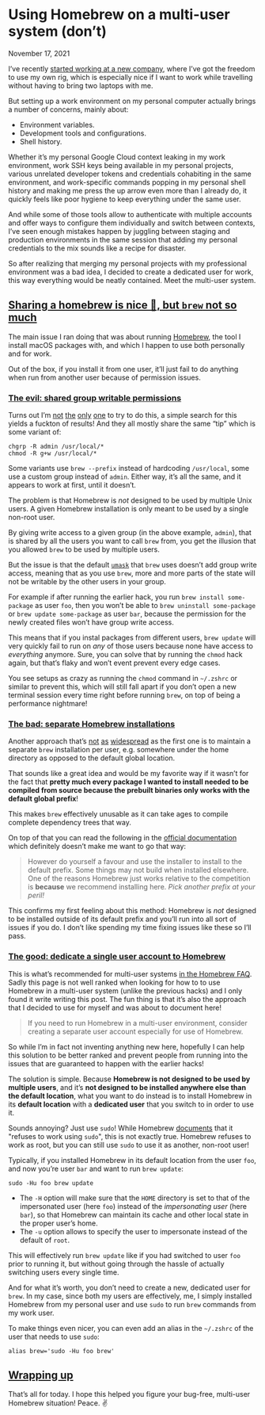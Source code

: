 # Using Homebrew on a multi-user system (don’t)

November 17, 2021

I’ve recently [started working at a new company](https://twitter.com/valeriangalliat/status/1460337357094326275), where I’ve got the freedom to use my own rig, which is especially nice if I want to work while travelling without having to bring two laptops with me.

But setting up a work environment on my personal computer actually brings a number of concerns, mainly about:

- Environment variables.
- Development tools and configurations.
- Shell history.

Whether it’s my personal Google Cloud context leaking in my work environment, work SSH keys being available in my personal projects, various unrelated developer tokens and credentials cohabiting in the same environment, and work-specific commands popping in my personal shell history and making me press the up arrow even more than I already do, it quickly feels like poor hygiene to keep everything under the same user.

And while some of those tools allow to authenticate with multiple accounts and offer ways to configure them individually and switch between contexts, I’ve seen enough mistakes happen by juggling between staging and production environments in the same session that adding my personal credentials to the mix sounds like a recipe for disaster.

So after realizing that merging my personal projects with my professional environment was a bad idea, I decided to create a dedicated user for work, this way everything would be neatly contained. Meet the multi-user system.

## [Sharing a homebrew is nice 🍺, but `brew` not so much](https://www.codejam.info/2021/11/homebrew-multi-user.html#sharing-a-homebrew-is-nice-but-brew-not-so-much)

The main issue I ran doing that was about running [Homebrew](https://brew.sh/), the tool I install macOS packages with, and which I happen to use both personally and for work.

Out of the box, if you install it from one user, it’ll just fail to do anything when run from another user because of permission issues.

### [The evil: shared group writable permissions](https://www.codejam.info/2021/11/homebrew-multi-user.html#the-evil-shared-group-writable-permissions)

Turns out I’m [not](https://medium.com/@leifhanack/homebrew-multi-user-setup-e10cb5849d59) [the](https://stackoverflow.com/questions/41840479/how-to-use-homebrew-on-a-multi-user-macos-sierra-setup) [only](https://gist.github.com/jaibeee/9a4ea6aa9d428bc77925) [one](https://newbedev.com/how-to-use-homebrew-on-a-multi-user-macos-sierra-setup) to try to do this, a simple search for this yields a fuckton of results! And they all mostly share the same “tip” which is some variant of:

```shell
chgrp -R admin /usr/local/*
chmod -R g+w /usr/local/*
```

Some variants use `brew --prefix` instead of hardcoding `/usr/local`, some use a custom group instead of `admin`. Either way, it’s all the same, and it appears to work at first, until it doesn’t.

The problem is that Homebrew is *not* designed to be used by multiple Unix users. A given Homebrew installation is only meant to be used by a single non-root user.

By giving write access to a given group (in the above example, `admin`), that is shared by all the users you want to call `brew` from, you get the illusion that you allowed `brew` to be used by multiple users.

But the issue is that the default [`umask`](https://en.wikipedia.org/wiki/Umask) that `brew` uses doesn’t add group write access, meaning that as you use `brew`, more and more parts of the state will not be writable by the other users in your group.

For example if after running the earlier hack, you run `brew install some-package` as user `foo`, then you won’t be able to `brew uninstall some-package` or `brew update some-package` as user `bar`, because the permission for the newly created files won’t have group write access.

This means that if you instal packages from different users, `brew update` will very quickly fail to run on *any* of those users because none have access to *everything* anymore. Sure, you can solve that by running the `chmod` hack again, but that’s flaky and won’t event prevent every edge cases.

You see setups as crazy as running the `chmod` command in `~/.zshrc` or similar to prevent this, which will still fall apart if you don’t open a new terminal session every time right before running `brew`, on top of being a performance nightmare!

### [The bad: separate Homebrew installations](https://www.codejam.info/2021/11/homebrew-multi-user.html#the-bad-separate-homebrew-installations)

Another approach that’s [not](https://stackoverflow.com/a/55021458/4324668) [as](https://docs.brew.sh/Installation#alternative-installs) [widespread](https://code.roygreenfeld.com/cookbook/homebrew-multi-user-setup.html) as the first one is to maintain a separate `brew` installation per user, e.g. somewhere under the home directory as opposed to the default global location.

That sounds like a great idea and would be my favorite way if it wasn’t for the fact that **pretty much every package I wanted to install needed to be compiled from source because the prebuilt binaries only works with the default global prefix**!

This makes `brew` effectively unusable as it can take ages to compile complete dependency trees that way.

On top of that you can read the following in the [official documentation](https://docs.brew.sh/Installation#alternative-installs) which definitely doesn’t make me want to go that way:

> However do yourself a favour and use the installer to install to the default prefix. Some things may not build when installed elsewhere. One of the reasons Homebrew just works relative to the competition is **because** we recommend installing here. *Pick another prefix at your peril!*

This confirms my first feeling about this method: Homebrew is *not* designed to be installed outside of its default prefix and you’ll run into all sort of issues if you do. I don’t like spending my time fixing issues like these so I’ll pass.

### [The good: dedicate a single user account to Homebrew](https://www.codejam.info/2021/11/homebrew-multi-user.html#the-good-dedicate-a-single-user-account-to-homebrew)

This is what’s recommended for multi-user systems [in the Homebrew FAQ](https://docs.brew.sh/FAQ#why-does-homebrew-say-sudo-is-bad). Sadly this page is not well ranked when looking for how to to use Homebrew in a multi-user system (unlike the previous hacks) and I only found it write writing this post. The fun thing is that it’s also the approach that I decided to use for myself and was about to document here!

> If you need to run Homebrew in a multi-user environment, consider creating a separate user account especially for use of Homebrew.

So while I’m in fact not inventing anything new here, hopefully I can help this solution to be better ranked and prevent people from running into the issues that are guaranteed to happen with the earlier hacks!

The solution is simple. Because **Homebrew is not designed to be used by multiple users**, and it’s **not designed to be installed anywhere else than the default location**, what you want to do instead is to install Homebrew in its **default location** with a **dedicated user** that you switch to in order to use it.

Sounds annoying? Just use `sudo`! While Homebrew [documents](https://docs.brew.sh/FAQ#why-does-homebrew-say-sudo-is-bad) that it "refuses to work using `sudo`", this is not exactly true. Homebrew refuses to work as root, but you can still use `sudo` to use it as another, non-root user!

Typically, if you installed Homebrew in its default location from the user `foo`, and now you’re user `bar` and want to run `brew update`:

```shell
sudo -Hu foo brew update
```

- The `-H` option will make sure that the `HOME` directory is set to that of the impersonated user (here `foo`) instead of the *impersonating user* (here `bar`), so that Homebrew can maintain its cache and other local state in the proper user’s home.
- The `-u` option allows to specify the user to impersonate instead of the default of `root`.

This will effectively run `brew update` like if you had switched to user `foo` prior to running it, but without going through the hassle of actually switching users every single time.

And for what it’s worth, you don’t need to create a new, dedicated user for `brew`. In my case, since both my users are effectively, me, I simply installed Homebrew from my personal user and use `sudo` to run `brew` commands from my work user.

To make things even nicer, you can even add an alias in the `~/.zshrc` of the user that needs to use `sudo`:

```shell
alias brew='sudo -Hu foo brew'
```

## [Wrapping up](https://www.codejam.info/2021/11/homebrew-multi-user.html#wrapping-up)

That’s all for today. I hope this helped you figure your bug-free, multi-user Homebrew situation! Peace. ✌️
